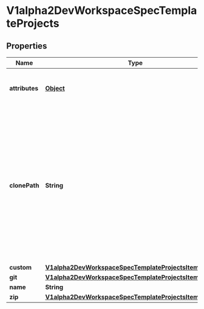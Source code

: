 

# V1alpha2DevWorkspaceSpecTemplateProjects

## Properties

Name | Type | Description | Notes
------------ | ------------- | ------------- | -------------
**attributes** | [**Object**](.md) | Map of implementation-dependant free-form YAML attributes. |  [optional]
**clonePath** | **String** | Path relative to the root of the projects to which this project should be cloned into. This is a unix-style relative path (i.e. uses forward slashes). The path is invalid if it is absolute or tries to escape the project root through the usage of &#39;..&#39;. If not specified, defaults to the project name. |  [optional]
**custom** | [**V1alpha2DevWorkspaceSpecTemplateProjectsItemsCustom**](V1alpha2DevWorkspaceSpecTemplateProjectsItemsCustom.md) |  |  [optional]
**git** | [**V1alpha2DevWorkspaceSpecTemplateProjectsItemsGit**](V1alpha2DevWorkspaceSpecTemplateProjectsItemsGit.md) |  |  [optional]
**name** | **String** | Project name | 
**zip** | [**V1alpha2DevWorkspaceSpecTemplateProjectsItemsZip**](V1alpha2DevWorkspaceSpecTemplateProjectsItemsZip.md) |  |  [optional]



